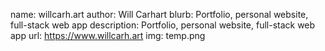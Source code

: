 name: willcarh.art
author: Will Carhart
blurb: Portfolio, personal website, full-stack web app
description: Portfolio, personal website, full-stack web app
url: https://www.willcarh.art
img: temp.png